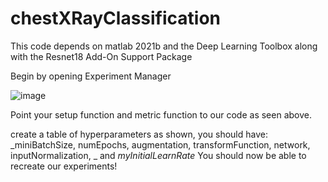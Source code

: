 # chestXRayClassification

This code depends on matlab 2021b and the Deep Learning Toolbox along with the Resnet18 Add-On Support Package

Begin by opening Experiment Manager

![image](https://user-images.githubusercontent.com/48141934/156086881-d291ac70-972c-458f-b7b6-c00eff356981.png)

Point your setup function and metric function to our code as seen above.

create a table of hyperparameters as shown, you should have:
_miniBatchSize,
numEpochs,
augmentation,
transformFunction,
network,
inputNormalization,
_ and _myInitialLearnRate_
You should now be able to recreate our experiments!
